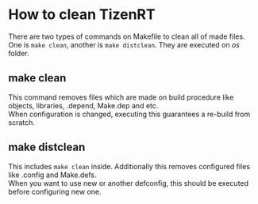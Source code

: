 # How to clean TizenRT

There are two types of commands on Makefile to clean all of made files.  
One is ```make clean```, another is ```make distclean```. They are executed on *os* folder.

## make clean
This command removes files which are made on build procedure like objects, libraries, .depend, Make.dep and etc.  
When configuration is changed, executing this guarantees a re-build from scratch.

## make distclean
This includes ```make clean``` inside. Additionally this removes configured files like .config and Make.defs.  
When you want to use new or another defconfig, this should be executed before configuring new one.
